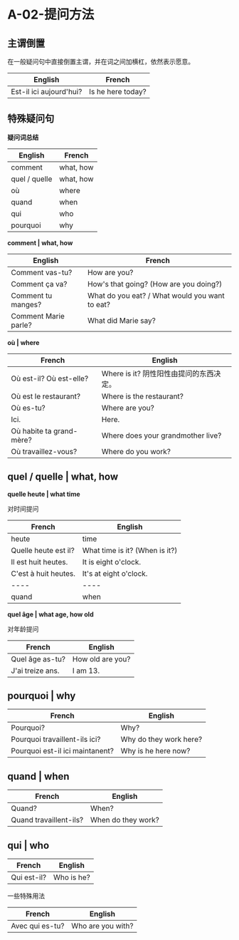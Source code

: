 ﻿# A-02-提问方法

## 主谓倒置

在一般疑问句中直接倒置主谓，并在词之间加横杠，依然表示愿意。

English | French
---- | ----
Est-il ici aujourd'hui? | Is he here today?


## 特殊疑问句

**疑问词总结**

English | French
---- | ----
comment | what, how
quel / quelle | what, how
où | where
quand | when
qui | who
pourquoi | why


**comment | what, how**

English | French
---- | ----
Comment vas-tu? | How are you?
Comment ça va? | How's that going? (How are you doing?)
Comment tu manges? | What do you eat? / What would you want to eat?
Comment Marie parle? | What did Marie say?

**où | where**

French | English
---- | ----
Où est-il? Où est-elle? | Where is it? 阴性阳性由提问的东西决定。
Où est le restaurant? | Where is the restaurant?
Où es-tu? | Where are you?
Ici. | Here.
Où habite ta grand-mère? | Where does your grandmother live?
Où travaillez-vous? | Where do you work?


## quel / quelle | what, how

**quelle heute | what time**

对时间提问

French | English
---- | ----
heute | time
Quelle heute est il? | What time is it? (When is it?)
Il est huit heutes. | It is eight o'clock.
C'est à huit heutes. | It's at eight o'clock.
---- | ----
quand | when

**quel âge | what age, how old**

对年龄提问

French | English
---- | ----
Quel âge as-tu? | How old are you?
J'ai treize ans. | I am 13.

## pourquoi | why

French | English
---- | ----
Pourquoi? | Why?
Pourquoi travaillent-ils ici? | Why do they work here?
Pourquoi est-il ici maintanent? | Why is he here now?

## quand | when

French | English
---- | ----
Quand? | When?
Quand travaillent-ils? | When do they work?

## qui | who

French | English
---- | ----
Qui est-il? | Who is he?

一些特殊用法

French | English
---- | ----
Avec qui es-tu? | Who are you with?